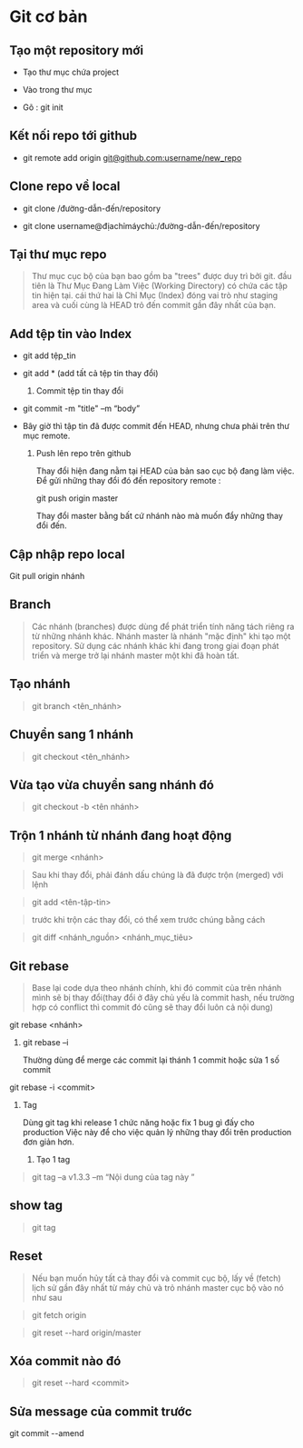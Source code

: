 Git cơ bản
==========

Tạo một repository mới
----------------------

-   Tạo thư mục chứa project

-   Vào trong thư mục

-   Gõ : git init

Kết nối repo tới github
-----------------------

-   git remote add origin
    [git\@github.com:username/new_repo](git@github.com:username/new_repo)

Clone repo về local
-------------------

-   git clone /đường-dẫn-đến/repository

-   git clone username\@địachỉmáychủ:/đường-dẫn-đến/repository

Tại thư mục repo
----------------

>   Thư mục cục bộ của bạn bao gồm ba "trees" được duy trì bởi git. đầu tiên là
>   Thư Mục Đang Làm Việc (Working Directory) có chứa các tập tin hiện tại. cái
>   thứ hai là Chỉ Mục (Index) đóng vai trò như staging area và cuối cùng là
>   HEAD trỏ đến commit gần đây nhất của bạn.

Add tệp tin vào Index
---------------------

-   git add tệp_tin

-   git add \* (add tất cả tệp tin thay đổi)

    1.  Commit tệp tin thay đổi

-   git commit -m "title" –m “body”

-   Bây giờ thì tập tin đã được commit đến HEAD, nhưng chưa phải trên thư mục
    remote.

    1.  Push lên repo trên github

        Thay đổi hiện đang nằm tại HEAD của bản sao cục bộ đang làm việc. Để gửi
        những thay đổi đó đến repository remote :

        git push origin master

        Thay đổi master bằng bất cứ nhánh nào mà muốn đẩy những thay đổi đến.

Cập nhập repo local
-------------------

Git pull origin nhánh

Branch
------

>   Các nhánh (branches) được dùng để phát triển tính năng tách riêng ra từ
>   những nhánh khác. Nhánh master là nhánh "mặc định" khi tạo một repository.
>   Sử dụng các nhánh khác khi đang trong giai đoạn phát triển và merge trở lại
>   nhánh master một khi đã hoàn tất.

Tạo nhánh
---------

>   git branch \<tên_nhánh\>

Chuyển sang 1 nhánh
-------------------

>   git checkout \<tên_nhánh\>

Vừa tạo vừa chuyển sang nhánh đó
--------------------------------

>   git checkout -b \<tên nhánh\>

Trộn 1 nhánh từ nhánh đang hoạt động 
-------------------------------------

>   git merge \<nhánh\>

>   Sau khi thay đổi, phải đánh dấu chúng là đã được trộn (merged) với lệnh

>   git add \<tên-tập-tin\>

>   trước khi trộn các thay đổi, có thể xem trước chúng bằng cách

>   git diff \<nhánh_nguồn\> \<nhánh_mục_tiêu\>

Git rebase
----------

>   Base lại code dựa theo nhánh chính, khi đó commit của trên nhánh mình sẽ bị
>   thay đổi(thay đổi ở đây chủ yếu là commit hash, nếu trường hợp có conflict
>   thì commit đó cũng sẽ thay đổi luôn cả nội dung)

git rebase \<nhánh\>

1.  git rebase –i

    Thường dùng để merge các commit lại thánh 1 commit hoặc sửa 1 số commit

git rebase -i \<commit\>

1.  Tag

    Dùng git tag khi release 1 chức năng hoặc fix 1 bug gì đấy cho production
    Việc này để cho việc quản lý những thay đổi trên production đơn giản hơn.

    1.  Tạo 1 tag

>   git tag –a v1.3.3 –m “Nội dung của tag này ”

show tag
--------

>   git tag

Reset
-----

>   Nếu bạn muốn hủy tất cả thay đổi và commit cục bộ, lấy về (fetch) lịch sử
>   gần đây nhất từ máy chủ và trỏ nhánh master cục bộ vào nó như sau

>   git fetch origin

>   git reset --hard origin/master

Xóa commit nào đó
-----------------

>   git reset --hard \<commit\>

Sửa message của commit trước
----------------------------

git commit --amend
